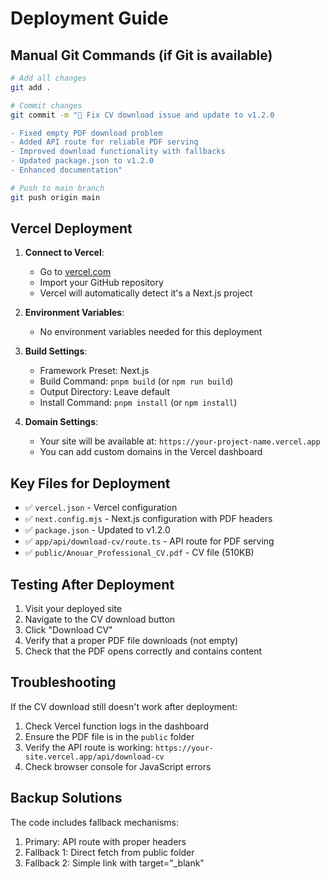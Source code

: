 # Deployment Guide

## Manual Git Commands (if Git is available)

```bash
# Add all changes
git add .

# Commit changes
git commit -m "🔧 Fix CV download issue and update to v1.2.0

- Fixed empty PDF download problem
- Added API route for reliable PDF serving
- Improved download functionality with fallbacks
- Updated package.json to v1.2.0
- Enhanced documentation"

# Push to main branch
git push origin main
```

## Vercel Deployment

1. **Connect to Vercel**: 
   - Go to [vercel.com](https://vercel.com)
   - Import your GitHub repository
   - Vercel will automatically detect it's a Next.js project

2. **Environment Variables**: 
   - No environment variables needed for this deployment

3. **Build Settings**:
   - Framework Preset: Next.js
   - Build Command: `pnpm build` (or `npm run build`)
   - Output Directory: Leave default
   - Install Command: `pnpm install` (or `npm install`)

4. **Domain Settings**:
   - Your site will be available at: `https://your-project-name.vercel.app`
   - You can add custom domains in the Vercel dashboard

## Key Files for Deployment

- ✅ `vercel.json` - Vercel configuration
- ✅ `next.config.mjs` - Next.js configuration with PDF headers
- ✅ `package.json` - Updated to v1.2.0
- ✅ `app/api/download-cv/route.ts` - API route for PDF serving
- ✅ `public/Anouar_Professional_CV.pdf` - CV file (510KB)

## Testing After Deployment

1. Visit your deployed site
2. Navigate to the CV download button
3. Click "Download CV"
4. Verify that a proper PDF file downloads (not empty)
5. Check that the PDF opens correctly and contains content

## Troubleshooting

If the CV download still doesn't work after deployment:

1. Check Vercel function logs in the dashboard
2. Ensure the PDF file is in the `public` folder
3. Verify the API route is working: `https://your-site.vercel.app/api/download-cv`
4. Check browser console for JavaScript errors

## Backup Solutions

The code includes fallback mechanisms:
1. Primary: API route with proper headers
2. Fallback 1: Direct fetch from public folder
3. Fallback 2: Simple link with target="_blank"
